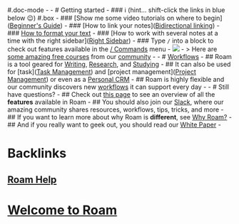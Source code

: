 #.doc-mode
    - 
    - # Getting started
        - ### ℹ️ (hint... shift-click the links in blue below 😉) #.box
        - ### [Show me some video tutorials on where to begin]([Beginner's Guide](<Beginner's Guide.md>))
            - ### [How to link your notes]([Bidirectional linking](<Bidirectional linking.md>))
            - ### [How to format your text]([Formatting](<Formatting.md>))
            - ### [How to work with several notes at a time with the right sidebar]([Right Sidebar](<Right Sidebar.md>))
        - ### Type `/` into a block to check out features available in the [/ Commands](</ Commands.md>) menu
            - ![](https://firebasestorage.googleapis.com/v0/b/firescript-577a2.appspot.com/o/imgs%2Fapp%2Fhelp-documentation%2Fvg4SUhgwIf.gif?alt=media&token=f4f682cb-e612-447a-83c1-9f4934818eaa)
        - > Here are [some amazing free courses](((eEUXylm_o))) from our [community]([Community](<Community.md>))
    - 
    - # [Workflows]([Workflows](<Workflows.md>))
        - ## Roam is a tool geared for [Writing](<Writing.md>), [Research](<Research.md>), and [Studying](<Studying.md>)
        - ## It can also be used for [task]([Task Management](<Task Management.md>)) and [project management]([Project Management](<Project Management.md>)) or even as a [Personal CRM](<Personal CRM.md>)
        - ## Roam is highly flexible and our community discovers new [workflows]([Workflows](<Workflows.md>)) it can support every day
    - 
    - # Still have questions?
        - ## Check out [this page]([Features](<Features.md>)) to see an overview of all the **features** available in Roam
        - ## You should also join our [Slack](https://join.slack.com/t/roamresearch/shared_invite/zt-ni1vw9yf-HzeWr05ZJBt55j_zfddPsw), where our amazing community shares resources, workflows, tips, tricks, and more
        - ## If you want to learn more about why Roam is __different__, see [Why Roam?](<Why Roam?.md>)
        - ## And if you really want to geek out, you should read our [White Paper](<White Paper.md>)
        - 

# Backlinks
## [Roam Help](<Roam Help.md>)
# [Welcome to Roam](<Welcome to Roam.md>)

